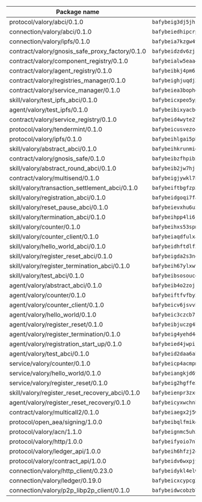 | Package name                                                  | Package hash                                                  |
| ------------------------------------------------------------- | ------------------------------------------------------------- |
| protocol/valory/abci/0.1.0                                    | `bafybeig3dj5jhsowlvg3t73kgobf6xn4nka7rkttakdb2gwsg5bp7rt7q4` |
| connection/valory/abci/0.1.0                                  | `bafybeiedhipcrpx7sg7qwitwox6iqrbbb4vfnvqqyok2vc6wq6inrcszey` |
| connection/valory/ipfs/0.1.0                                  | `bafybeia7kzgw4tmkl6k2vjbnss4egvhcf4fmt7cnmpjjjbjogz2bu2j3fu` |
| contract/valory/gnosis_safe_proxy_factory/0.1.0               | `bafybeidzdv6zjst5likperhuqdzsb4yix6ey5ir45nwdcquw3asuqmqdlu` |
| contract/valory/component_registry/0.1.0                      | `bafybeialw5eaa4v54s7i3sjsuy6d5k624quhxhziqntwq5hnz4g646sb7m` |
| contract/valory/agent_registry/0.1.0                          | `bafybeibkj4pm6ziqh2fl3xfsjiou4ibnxlipmvmqhgvc7xwpnaddbtxzli` |
| contract/valory/registries_manager/0.1.0                      | `bafybeighjuqdj2oq6tqckf7j3mqtighe7lpaahh7qt3sqxtbtjlur4tmj4` |
| contract/valory/service_manager/0.1.0                         | `bafybeiea3bophgb6ikqvpd7lzyluthlhoazbbrknvfncu4j7wbubfsrjeu` |
| skill/valory/test_ipfs_abci/0.1.0                             | `bafybeicxpeo5ypjvu367pksuufsrza4cngxl4nncdido53r3ryovwmvxfy` |
| agent/valory/test_ipfs/0.1.0                                  | `bafybeibixyacbe3hr7nhv4lnumvhhljy7p6ys7itfkqhhtiyjkvavjj5ou` |
| contract/valory/service_registry/0.1.0                        | `bafybeid4wyte27tanmeiyzkjfvtvf5yyjngdsvsqvve5bzxwtzjoioubgi` |
| protocol/valory/tendermint/0.1.0                              | `bafybeicusvezoqlmyt6iqomcbwaz3xkhk2qf3d56q5zprmj3xdxfy64k54` |
| protocol/valory/ipfs/0.1.0                                    | `bafybeihlgai5pbmkb6mjhvgy4gkql5uvpwvxbpdowczgz4ovxat6vajrq4` |
| skill/valory/abstract_abci/0.1.0                              | `bafybeihkrunmigvlcze7uxhafj2h3kvpf2kifggq7zqj42n2we4mcwuvou` |
| contract/valory/gnosis_safe/0.1.0                             | `bafybeibzfhpib5fw3wady6dhq5bfgo37o437bi4s3hthbvvit7byvbalg4` |
| skill/valory/abstract_round_abci/0.1.0                        | `bafybeib2jw7hjccou42wis35orckwycb2dgjk7yw46anuqysf2h7su3fi4` |
| contract/valory/multisend/0.1.0                               | `bafybeigjywkl7hydjsrkogob3xebj2ifhqwmfhhxoeyrndzhhxi5u6amey` |
| skill/valory/transaction_settlement_abci/0.1.0                | `bafybeiftbgfzp36bknbwus3fx2equmhgmboy4qd5myex76xfc4ze6o7b54` |
| skill/valory/registration_abci/0.1.0                          | `bafybeidgoqi7fa2gb56hdfsf74bbunfii63zgeo4qhggb66ofver2n2gya` |
| skill/valory/reset_pause_abci/0.1.0                           | `bafybeievxhu6u5r5wlpjfzcwuowlbanhfbi25saf25qit53jauv4kq6gne` |
| skill/valory/termination_abci/0.1.0                           | `bafybeihpp4li6jw3co4c4jferrtzobq2ydoc3dcn67esqrg5ebvyoac66e` |
| skill/valory/counter/0.1.0                                    | `bafybeihxs53spmhxnmhp5vhbc6snxg46nhvxr2axfggzxphcc46r7z3oha` |
| skill/valory/counter_client/0.1.0                             | `bafybeiaqdfulxamdshw7fykfkqvkpvjb5bnmhv7ffrjiwdi4ktiulklx6q` |
| skill/valory/hello_world_abci/0.1.0                           | `bafybeidhftdlf24itdpzs456btixret4deeis35jdqesh3xo54ukxegdrq` |
| skill/valory/register_reset_abci/0.1.0                        | `bafybeigda2s3nouoehbttbcyewhdolngq4m5ibnwr2driell2ufustgxga` |
| skill/valory/register_termination_abci/0.1.0                  | `bafybeih67ylxwvmc7wamw2sjkfd77zglovqn2gziwewlgeo6pndhonbkyu` |
| skill/valory/test_abci/0.1.0                                  | `bafybeibsosoucoq6oiohxrpzllen63r6ul5q7ne2kwfvnp44sw43cpeady` |
| agent/valory/abstract_abci/0.1.0                              | `bafybeib4o2zojkbk4kympvyahbhezzbmcottzk7cmnr6yosoiruwr4ze5i` |
| agent/valory/counter/0.1.0                                    | `bafybeiftfvfby2lyjxamlgwc25peztyhlwgymudzp3fjyul2qirlgg5pde` |
| agent/valory/counter_client/0.1.0                             | `bafybeicv6jsvvhvtzizko7eewukcfkg3is5dzn47l5ylgvdo4dzjof5inu` |
| agent/valory/hello_world/0.1.0                                | `bafybeic3czcb7fpzru3fl4noxdwgwyzirqk6cqh763h6aio7ugl6qm5gha` |
| agent/valory/register_reset/0.1.0                             | `bafybeibjuczg4bpkpt5m26mdeolg5ooh6wfsfhm3e5xsmmw3th6nsawsne` |
| agent/valory/register_termination/0.1.0                       | `bafybeig4yehd4oseko3pbp6x23h7qmmcvckro66uw5hpecezcslygtjtym` |
| agent/valory/registration_start_up/0.1.0                      | `bafybeied4jwpijvcudlvu3h63gwvkdr4cnazcjk3b335ibgdjpkq4llrn4` |
| agent/valory/test_abci/0.1.0                                  | `bafybeid2daa6abk4z42so7bbpbgy6mgfrxwa5upjmayf5jw3ej2du2ozqa` |
| service/valory/counter/0.1.0                                  | `bafybeicp4acmpmdgxcwd7fdy4qbb7pkh572a6qoyher4ctu3z2butcqnce` |
| service/valory/hello_world/0.1.0                              | `bafybeiangkjd6y5jjpubeog25lggrmq3y64b2cqurhmxs26i4tddksbhiq` |
| service/valory/register_reset/0.1.0                           | `bafybeig2hgffe3nijhr6wlia2sluzt4p2al63faqxrriwpss4y5gutqbj4` |
| skill/valory/register_reset_recovery_abci/0.1.0               | `bafybeienpr3zxuddgfwuqpgdc32qez6tdldluka6t4dwyltyx2twy6toze` |
| agent/valory/register_reset_recovery/0.1.0                    | `bafybeicyxwchnbuqmbr3tvbesd7me4xpeuesgj7oo4wjwppkpcq6qgc7fq` |
| contract/valory/multicall2/0.1.0                              | `bafybeiaegx2j5w6le2fhvzmx7stzujuezqfvicvnyqebtipivkek2cgh7m` |
| protocol/open_aea/signing/1.0.0                               | `bafybeibqlfmikg5hk4phzak6gqzhpkt6akckx7xppbp53mvwt6r73h7tk4` |
| protocol/valory/acn/1.1.0                                     | `bafybeignmc5uh3vgpuckljcj2tgg7hdqyytkm6m5b6v6mxtazdcvubibva` |
| protocol/valory/http/1.0.0                                    | `bafybeifyoio7nlh5zzyn5yz7krkou56l22to3cwg7gw5v5o3vxwklibhty` |
| protocol/valory/ledger_api/1.0.0                              | `bafybeih6hfzj2obw5oajnt6ng6355edgvi5ngoaub44vpuszqoplfvyaom` |
| protocol/valory/contract_api/1.0.0                            | `bafybeidv6wxpjyb2sdyibnmmum45et4zcla6tl63bnol6ztyoqvpl4spmy` |
| connection/valory/http_client/0.23.0                          | `bafybeidykl4elwbcjkqn32wt5h4h7tlpeqovrcq3c5bcplt6nhpznhgczi` |
| connection/valory/ledger/0.19.0                               | `bafybeicxcypcg2lxmtktbmuhqcyluzmasfsdeljyk2pvaabzc3h2jmcsui` |
| connection/valory/p2p_libp2p_client/0.1.0                     | `bafybeidwcobzb7ut3efegoedad7jfckvt2n6prcmd4g7xnkm6hp6aafrva` |
